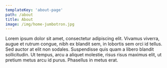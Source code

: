 ```yaml
---
templateKey: 'about-page'
path: /about
title: About
image: /img/home-jumbotron.jpg
---
```


Lorem ipsum dolor sit amet, consectetur adipiscing elit. Vivamus viverra, augue et rutrum congue, nibh ex blandit sem, in lobortis sem orci id tellus. Sed auctor at elit non sodales. Suspendisse quis quam a libero blandit sollicitudin. Ut tempus, arcu a aliquet molestie, risus risus maximus elit, ut pretium metus arcu id purus. Phasellus in metus erat.